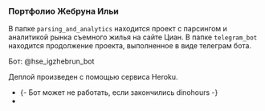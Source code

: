 ### Портфолио Жебруна Ильи

В папке `parsing_and_analytics` находится проект с парсингом и аналитикой рынка съемного жилья на сайте Циан.
В папке `telegram_bot` находится продолжение проекта, выполненное в виде телеграм бота.

Бот: @hse_igzhebrun_bot

Деплой произведен с помощью сервиса Heroku. 
- {- Бот может не работать, если закончились dinohours -}
- 

